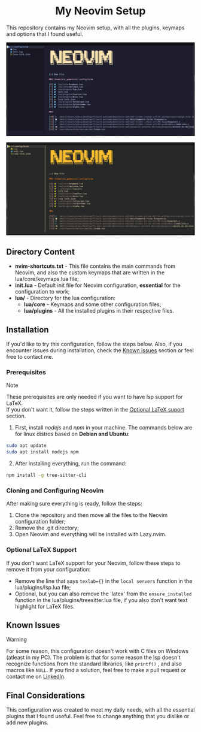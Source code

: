 <h1 align=center>My Neovim Setup</h1>
This repository contains my Neovim setup, with all the plugins, keymaps and options that I found useful.

![Catppuccin theme](./images/catppuccin-menu.png) 

![Gruvbox theme](./images/gruvbox-menu.png)

## Directory Content
- **nvim-shortcuts.txt** - This file contains the main commands from Neovim, and also the custom keymaps that are written in the lua/core/keymaps.lua file;
- **init.lua** - Default init file for Neovim configuration, **essential** for the configuration to work;
- **lua/** - Directory for the lua configuration:
    - **lua/core** - Keymaps and some other configuration files;
    - **lua/plugins** - All the installed plugins in their respective files.

## Installation
If you'd like to try this configuration, follow the steps below.
Also, if you encounter issues during installation, check the [Known issues](#known-issues) section or feel free to contact me.

### Prerequisites

> [!NOTE]
>These prerequisites are only needed if you want to have lsp support for LaTeX.<br>
>If you don't want it, follow the steps written in the [Optional LaTeX suport](#optional-latex-support) section.

1. First, install *nodejs* and *npm* in your machine. The commands below are for linux distros based on **Debian and Ubuntu**:

```bash
sudo apt update
sudo apt install nodejs npm
```

2. After installing everything, run the command:

```bash
npm install -g tree-sitter-cli
```

### Cloning and Configuring Neovim

After making sure everything is ready, follow the steps:
1. Clone the repository and then move all the files to the Neovim configuration folder;
2. Remove the .git directory;
3. Open Neovim and everything will be installed with Lazy.nvim.

### Optional LaTeX Support
If you don't want LaTeX support for your Neovim, follow these steps to remove it from your configuration:
- Remove the line that says `texlab={}` in the `local servers` function in the lua/plugins/lsp.lua file;
- Optional, but you can also remove the 'latex' from the `ensure_installed` function in the lua/plugins/treesitter.lua file, if you also don't want text highlight for LaTeX files.

## Known Issues

>[!WARNING]
>For some reason, this configuration doesn't work with C files on Windows (atleast in my PC).
> The problem is that for some reason the lsp doesn't recognize functions from the standard libraries, like `printf()` , and also macros like `NULL`.
>If you find a solution, feel free to make a pull request or contact me on [LinkedIn](https://www.linkedin.com/in/alexandre-menon/).

## Final Considerations

This configuration was created to meet my daily needs, with all the essential plugins that I found useful. Feel free to change anything that you dislike or add new plugins.
